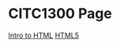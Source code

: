 # CITC1300 Page
<a href="intro_to_html/index.html">Intro to HTML</a>
<a href="html_css/index.html">HTML5</a>